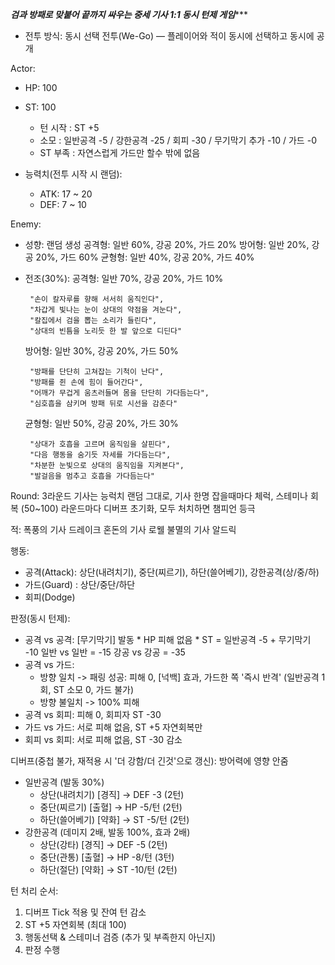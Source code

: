 *****검과 방패로 맞붙어 끝까지 싸우는 중세 기사 1:1 동시 턴제 게임********
- 전투 방식: 동시 선택 전투(We-Go) — 플레이어와 적이 동시에 선택하고 동시에 공개

Actor:
  - HP: 100
  - ST: 100
    - 턴 시작 : ST +5
    - 소모    : 일반공격 -5 / 강한공격 -25 / 회피 -30 / 무기막기 추가 -10 / 가드 -0
    - ST 부족 : 자연스럽게 가드만 할수 밖에 없음

  - 능력치(전투 시작 시 랜덤):
    - ATK: 17 ~ 20
    - DEF: 7 ~ 10

Enemy:
   - 성향: 랜덤 생성
       공격형: 일반 60%, 강공 20%, 가드 20%
       방어형: 일반 20%, 강공 20%, 가드 60%
       균형형: 일반 40%, 강공 20%, 가드 40%
   - 전조(30%):
       공격형: 일반 70%, 강공 20%, 가드 10%

          "손이 칼자루를 향해 서서히 움직인다",
          "차갑게 빛나는 눈이 상대의 약점을 겨눈다",
          "칼집에서 검을 뽑는 소리가 들린다",
          "상대의 빈틈을 노리듯 한 발 앞으로 디딘다"
     
       방어형: 일반 30%, 강공 20%, 가드 50%
     
          "방패를 단단히 고쳐잡는 기척이 난다",
          "방패를 쥔 손에 힘이 들어간다",
          "어깨가 무겁게 움츠러들며 몸을 단단히 가다듬는다",
          "심호흡을 삼키며 방패 뒤로 시선을 감춘다"
     
       균형형: 일반 50%, 강공 20%, 가드 30%
     
          "상대가 호흡을 고르며 움직임을 살핀다",
          "다음 행동을 숨기듯 자세를 가다듬는다",
          "차분한 눈빛으로 상대의 움직임을 지켜본다",
          "발걸음을 멈추고 호흡을 가다듬는다"

Round: 3라운드
       기사는 능럭치 랜덤 그대로,
       기사 한명 잡을때마다 체럭, 스테미나 회복 (50~100)
       라운드마다 디버프 초기화,
       모두 처치하면 챔피언 등극
       
   적: 폭풍의 기사 드레이크
       혼돈의 기사 로웰
       불멸의 기사 알드릭

행동:
  - 공격(Attack): 상단(내려치기), 중단(찌르기), 하단(쓸어베기), 강한공격(상/중/하)
  - 가드(Guard) : 상단/중단/하단
  - 회피(Dodge)

판정(동시 턴제):
  - 공격 vs 공격: [무기막기] 발동
        * HP 피해 없음
        * ST = 일반공격 -5 + 무기막기 -10
               일반 vs 일반 = -15
               강공 vs 강공 = -35
  - 공격 vs 가드:
      * 방향 일치   -> 패링 성공:  피해 0, [넉백] 효과, 가드한 쪽 '즉시 반격' (일반공격 1회, ST 소모 0, 가드 불가)
      * 방향 불일치 -> 100% 피해
  - 공격 vs 회피: 피해 0, 회피자  ST -30
  - 가드 vs 가드: 서로 피해 없음, ST  +5 자연회복만
  - 회피 vs 회피: 서로 피해 없음, ST -30 감소

디버프(중첩 불가, 재적용 시 '더 강함/더 긴것'으로 갱신): 방어력에 영향 안줌
  - 일반공격 (발동 30%)
    * 상단(내려치기) [경직]  → DEF -3    (2턴)
    * 중단(찌르기)   [출혈]  → HP  -5/턴 (2턴)
    * 하단(쓸어베기) [약화]  → ST  -5/턴 (2턴)
  - 강한공격 (데미지 2배, 발동 100%, 효과 2배)
    * 상단(강타)    [경직]  → DEF -5    (2턴)
    * 중단(관통)    [출혈]  → HP  -8/턴 (3턴)
    * 하단(절단)    [약화]  → ST -10/턴 (2턴)

턴 처리 순서:
  1) 디버프 Tick 적용 및 잔여 턴 감소
  2) ST +5 자연회복 (최대 100)
  3) 행동선택 & 스테미너 검증 (추가 및 부족한지 아닌지)
  4) 판정 수행
